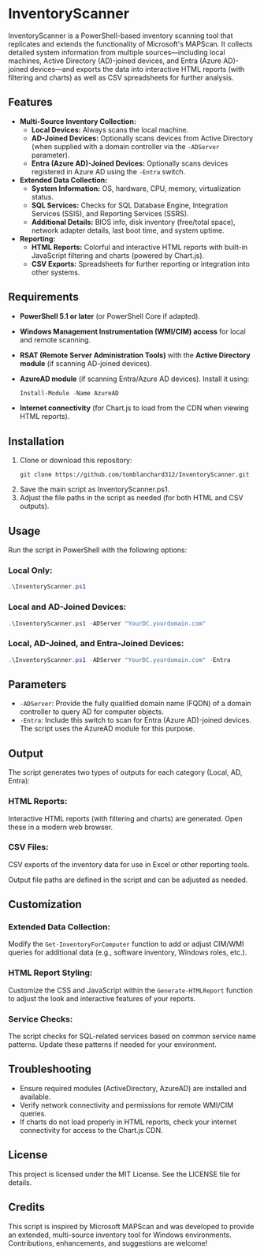 # InventoryScanner

InventoryScanner is a PowerShell-based inventory scanning tool that replicates and extends the functionality of Microsoft's MAPScan. 
It collects detailed system information from multiple sources—including local machines, Active Directory (AD)-joined devices, and Entra (Azure AD)-joined devices—and exports the data into interactive HTML reports (with filtering and charts) as well as CSV spreadsheets for further analysis.

## Features

- **Multi-Source Inventory Collection:**
  - **Local Devices:** Always scans the local machine.
  - **AD-Joined Devices:** Optionally scans devices from Active Directory (when supplied with a domain controller via the `-ADServer` parameter).
  - **Entra (Azure AD)-Joined Devices:** Optionally scans devices registered in Azure AD using the `-Entra` switch.
- **Extended Data Collection:**
  - **System Information:** OS, hardware, CPU, memory, virtualization status.
  - **SQL Services:** Checks for SQL Database Engine, Integration Services (SSIS), and Reporting Services (SSRS).
  - **Additional Details:** BIOS info, disk inventory (free/total space), network adapter details, last boot time, and system uptime.
- **Reporting:**
  - **HTML Reports:** Colorful and interactive HTML reports with built-in JavaScript filtering and charts (powered by Chart.js).
  - **CSV Exports:** Spreadsheets for further reporting or integration into other systems.

## Requirements

- **PowerShell 5.1 or later** (or PowerShell Core if adapted).
- **Windows Management Instrumentation (WMI/CIM) access** for local and remote scanning.
- **RSAT (Remote Server Administration Tools)** with the **Active Directory module** (if scanning AD-joined devices).
- **AzureAD module** (if scanning Entra/Azure AD devices). Install it using:

  ```powershell
  Install-Module -Name AzureAD
  ```
- **Internet connectivity** (for Chart.js to load from the CDN when viewing HTML reports).

## Installation

1. Clone or download this repository:
   ```
   git clone https://github.com/tomblanchard312/InventoryScanner.git
   ```
2. Save the main script as InventoryScanner.ps1.
3. Adjust the file paths in the script as needed (for both HTML and CSV outputs).

## Usage

Run the script in PowerShell with the following options:

### Local Only:

```powershell
.\InventoryScanner.ps1
```

### Local and AD-Joined Devices:

```powershell
.\InventoryScanner.ps1 -ADServer "YourDC.yourdomain.com"
```

### Local, AD-Joined, and Entra-Joined Devices:

```powershell
.\InventoryScanner.ps1 -ADServer "YourDC.yourdomain.com" -Entra
```

## Parameters

- `-ADServer`: Provide the fully qualified domain name (FQDN) of a domain controller to query AD for computer objects.
- `-Entra`: Include this switch to scan for Entra (Azure AD)-joined devices. The script uses the AzureAD module for this purpose.

## Output

The script generates two types of outputs for each category (Local, AD, Entra):

### HTML Reports:
Interactive HTML reports (with filtering and charts) are generated. Open these in a modern web browser.

### CSV Files:
CSV exports of the inventory data for use in Excel or other reporting tools.

Output file paths are defined in the script and can be adjusted as needed.

## Customization

### Extended Data Collection:
Modify the `Get-InventoryForComputer` function to add or adjust CIM/WMI queries for additional data (e.g., software inventory, Windows roles, etc.).

### HTML Report Styling:
Customize the CSS and JavaScript within the `Generate-HTMLReport` function to adjust the look and interactive features of your reports.

### Service Checks:
The script checks for SQL-related services based on common service name patterns. Update these patterns if needed for your environment.

## Troubleshooting

- Ensure required modules (ActiveDirectory, AzureAD) are installed and available.
- Verify network connectivity and permissions for remote WMI/CIM queries.
- If charts do not load properly in HTML reports, check your internet connectivity for access to the Chart.js CDN.

## License

This project is licensed under the MIT License. See the LICENSE file for details.

## Credits

This script is inspired by Microsoft MAPScan and was developed to provide an extended, multi-source inventory tool for Windows environments. Contributions, enhancements, and suggestions are welcome!